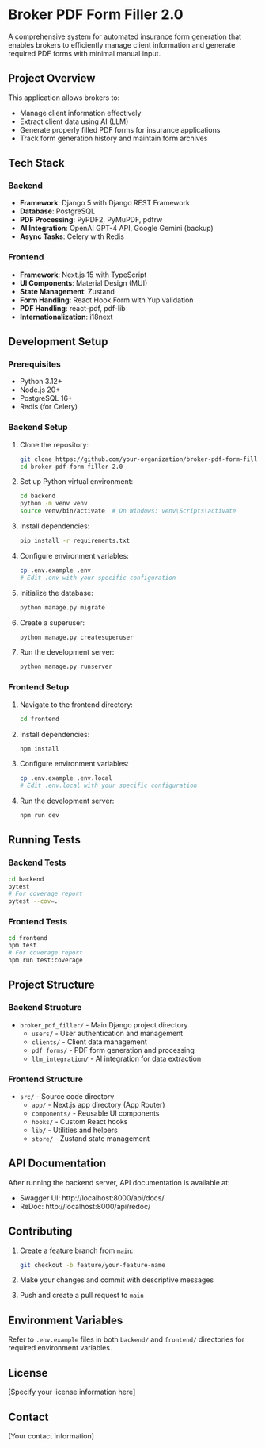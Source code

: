 # Broker PDF Form Filler 2.0

A comprehensive system for automated insurance form generation that enables brokers to efficiently manage client information and generate required PDF forms with minimal manual input.

## Project Overview

This application allows brokers to:
- Manage client information effectively
- Extract client data using AI (LLM)
- Generate properly filled PDF forms for insurance applications
- Track form generation history and maintain form archives

## Tech Stack

### Backend
- **Framework**: Django 5 with Django REST Framework
- **Database**: PostgreSQL
- **PDF Processing**: PyPDF2, PyMuPDF, pdfrw
- **AI Integration**: OpenAI GPT-4 API, Google Gemini (backup)
- **Async Tasks**: Celery with Redis

### Frontend
- **Framework**: Next.js 15 with TypeScript
- **UI Components**: Material Design (MUI)
- **State Management**: Zustand
- **Form Handling**: React Hook Form with Yup validation
- **PDF Handling**: react-pdf, pdf-lib
- **Internationalization**: i18next

## Development Setup

### Prerequisites
- Python 3.12+
- Node.js 20+
- PostgreSQL 16+
- Redis (for Celery)

### Backend Setup

1. Clone the repository:
   ```bash
   git clone https://github.com/your-organization/broker-pdf-form-filler-2.0.git
   cd broker-pdf-form-filler-2.0
   ```

2. Set up Python virtual environment:
   ```bash
   cd backend
   python -m venv venv
   source venv/bin/activate  # On Windows: venv\Scripts\activate
   ```

3. Install dependencies:
   ```bash
   pip install -r requirements.txt
   ```

4. Configure environment variables:
   ```bash
   cp .env.example .env
   # Edit .env with your specific configuration
   ```

5. Initialize the database:
   ```bash
   python manage.py migrate
   ```

6. Create a superuser:
   ```bash
   python manage.py createsuperuser
   ```

7. Run the development server:
   ```bash
   python manage.py runserver
   ```

### Frontend Setup

1. Navigate to the frontend directory:
   ```bash
   cd frontend
   ```

2. Install dependencies:
   ```bash
   npm install
   ```

3. Configure environment variables:
   ```bash
   cp .env.example .env.local
   # Edit .env.local with your specific configuration
   ```

4. Run the development server:
   ```bash
   npm run dev
   ```

## Running Tests

### Backend Tests
```bash
cd backend
pytest
# For coverage report
pytest --cov=.
```

### Frontend Tests
```bash
cd frontend
npm test
# For coverage report
npm run test:coverage
```

## Project Structure

### Backend Structure
- `broker_pdf_filler/` - Main Django project directory
  - `users/` - User authentication and management
  - `clients/` - Client data management
  - `pdf_forms/` - PDF form generation and processing
  - `llm_integration/` - AI integration for data extraction

### Frontend Structure
- `src/` - Source code directory
  - `app/` - Next.js app directory (App Router)
  - `components/` - Reusable UI components
  - `hooks/` - Custom React hooks
  - `lib/` - Utilities and helpers
  - `store/` - Zustand state management

## API Documentation

After running the backend server, API documentation is available at:
- Swagger UI: http://localhost:8000/api/docs/
- ReDoc: http://localhost:8000/api/redoc/

## Contributing

1. Create a feature branch from `main`:
   ```bash
   git checkout -b feature/your-feature-name
   ```

2. Make your changes and commit with descriptive messages

3. Push and create a pull request to `main`

## Environment Variables

Refer to `.env.example` files in both `backend/` and `frontend/` directories for required environment variables.

## License

[Specify your license information here]

## Contact

[Your contact information]